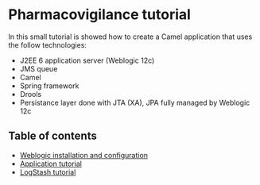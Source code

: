 # Pharmacovigilance tutorial

In this small tutorial is showed how to create a Camel application that uses the follow technologies:
- J2EE 6 application server (Weblogic 12c)
- JMS queue
- Camel
- Spring framework
- Drools
- Persistance layer done with JTA (XA), JPA fully managed by Weblogic 12c


## Table of contents

*    [Weblogic installation and configuration](weblogic.md)
*    [Application tutorial](application.md)
*    [LogStash tutorial](logstash.md)
